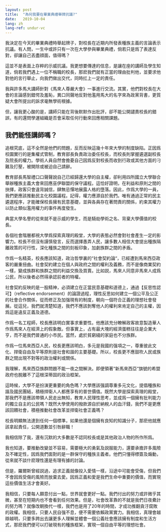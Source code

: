 ```yaml
---
layout: post
title:  "為何我要在畢業典禮舉牌抗議?"
date:   2019-10-04
lang: zh
lang-ref: undur-vc
---
```


我決定在今天的畢業典禮時舉起牌子，對校長在近期内所發表種族主義的言論表示抗議。有人問，一生中或許只有一次在大學參與畢業典禮，倘若只是爲了表達反對，卻讓自己丟盡顔面，值得嗎？

這並不是表面上存粹的示威抗議。我更想要傳達的信息，是讓在座的講師及學生知道，倘若我們遇上一位不稱職的校長，那麽我們就有正當的理由批判他，並要求他對他的言行舉止，向我們做出交代，同時扛上一定的責任。

我與許多馬大講師針對《馬來人尊嚴大會》一事進行交流。其實，他們對校長在大會的言論感到錯愕及羞恥，異口同聲地反對他濫用馬大的名字來為政黨背書，更質疑大會所提出的訴求毫無學術根據。

但，讓我更心酸的是，講師只能在背後默默作出批評，卻不能公開譴責校長的錯誤，有的還問學運組織是否會采取任何行動來回應相關課題。

## 我們能怪講師嗎？

追根究底，這不全然是他們的問題，反而反映這幾十年來大學的制度缺陷。正因爲校園實行的是集權式管制，教育部長負責政治委任校長，而校長則掌握遴選副校長及院長的權力。學術人員自然會擔憂自己因爲反對校長而收到行政或其他方面的刁難及打壓，被開除或被迫自己請辭。

教育部長馬智禮口口聲聲說自己已經歸還大學的自主權，卻利用四所國立大學聯合舉辦種族主義大會來回應巫伊聯盟的保守議程。這恰好證明，在利益和原則之間的抉擇，政客只會違背誠信，肆無忌憚地展露人格的墮落。因此，作爲大學的一員，我們更應該推動民主化校園議程。記得，權力應源自於我們。唯有通過正常的民主遴選程序，才能確保校長擁有民意基礎，並與各員存在著問責的關係，約束其權力以防止類似濫用權力的事件再度發生。

典當大學名譽的從來就不是示威的學生，而是騎劫學術之名、背棄大學價值的校長。

各個社會階層都視大學爲探索真理的殿堂，大學的表態必然會對社會產生一定的影響力。校長不但沒有謹慎發言，反而選擇愚弄人民，讓多數人相信大會提出種族隔離政策的可行性，深化種族之間的刻板印象，加劇族群之間的矛盾。

作爲一名精英，校長應該知道，政治哲學裏的“社會契約論“，已經遭到馬來西亞政客的嚴重扭曲。社會契約建立在個人與政府之間的權利及義務，而不是像商業契約一樣，變成族群和族群之間的利益交換及買賣。比如説，馬來人同意非馬來人成爲公民，所以後者必然得承認前者的特權。

社會契約反映的是一股精神，必須建立在正當民意基礎和道德上，通過【反思性認可】（reflective endorsement）的論證過程，理性反思如何建立一個公平及公正的社會合作關係，從而修正及加强現有的制度，朝向一個符合正義的理想社會發展。從這兒，我們就清楚知道，我們不應該剝奪他人的權利來肯定自己的主權，因爲這是違反正義及道德。

作爲一名工程師，校長應該明白實事求重要性。他應該充分瞭解政客故意製造華人作爲馬來人在經濟上的假象敵。但事實上，占有最大塊的經濟蛋糕往往是企業大亨，而不是我們普通的小市民。當然，處於貧窮綫的家庭也不分族群。

作爲一位馬來西亞人民，校長更應該明白，多元是我國的强項之一，尊重彼此文化、捍衛自由及平等原則是社會和諧的主要基礎。所以，校長更不應鼓吹人民或族群之間出現不對等的政治權利或關係。

我理解，馬來西亞族群問題不能一夜之間解決。即便領著“新馬來西亞“旗號的希盟政府也脫離不了這根深蒂固的政治框架。

這時候，大學不是扮演更重要的角色嗎？大學應該强調尊重多元文化，提倡種族和諧及國民團結，積極捍衛人人都應享有的普世價值。既然大學是探索真理的殿堂，那我們不是應該帶領人民走出無知，教育人民理性思考，並成爲一個擁有批判能力的獨立自主的公民嗎？既然大學使用的撥款源自於納稅人的血汗錢，我們不是更應該回饋社會，積極推動社會改革並捍衛社會正義嗎？

校長明顯無法達到任何一個標準，如果他還是個擁有良知的知識分子，那麽他就應該拿起責任，公開道歉並引咎辭職！

我相信除了我，還有沉默的大多數是不認同校長或是其他政治人物的所作所爲。

我也知道，要推動改變並不容易，需要極大的勇氣及説服能力，還要承擔許多風險及不確定性，因爲我們面對的是一群保守的種族主義者。他們只懂得標簽及煽動，從來就不談什麽理性還是有理有據的討論。

但是，羅爾斯曾經説過，追求正義就像投入愛情一樣，沿途中可能會受傷，但我們不會因爲受傷的風險而放棄去愛。因爲正義和愛是我們生命中重要的價值，而實現這些價值生活才會美好。

我相信，只要每人願意付出一點，世界就會更好一點。我們付出的努力或許微乎其微，甚至在短期内也不會看到任何效果。但是，社會改革靠的不就是我們日夜纍計的努力嗎？就像改朝換代一樣，我們也是用了20年的時間，才成功推翻貪汙腐敗的政權。我相信，只要人民自强不息，便不需要依賴政黨實力。我相信，真理會越辯越明，只要多跨出去讓更多人理解並體會一個公義社會應該擁有制度和生活方式，那麽我們便可以打破現有的種族框架，實現一個自由平等的理想社會。

